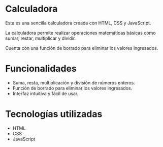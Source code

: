 <h1>Calculadora</h1>
<p>
Esta es una sencilla calculadora creada con HTML, CSS y JavaScript.

La calculadora permite realizar operaciones matemáticas básicas como sumar, restar, multiplicar y dividir. 

Cuenta con una función de borrado para eliminar los valores ingresados.
</p>

<h1>Funcionalidades</h1>
<ul>
<li>
Suma, resta, multiplicación y división de números enteros.
<li>
Función de borrado para eliminar los valores ingresados.
<li>
Interfaz intuitiva y fácil de usar.
</ul>

<h1>Tecnologías utilizadas</h1>
<ul>
<li>
HTML
<li>
CSS
<li>
JavaScript

